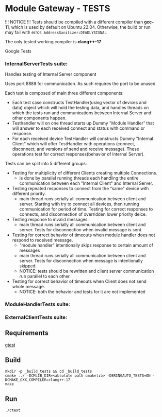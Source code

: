 # Module Gateway - TESTS

!!! NOTICE !!!
Tests should be compiled with a different compiler than **gcc-11**, which is used by default on Ubuntu 22.04.
Otherwise, the build or run may fail with error: `AddressSanitizer:DEADLYSIGNAL`

The only tested working compiler is **clang++-17**

Google Tests

### InternalServerTests suite:

Handles testing of Internal Server component

Uses port 8888 for communication. As such requires the port to be unused.

Each test is composed of main three different components:
* Each test case constructs TestHandler(using vector of devices and data) object which will hold the testing data, and handles threads on which the tests run and communications between Internal Server and  other components happen.
* Testhandler will on one thread starts up Dummy "Module Handler" that will answer to each received connect and status with command or response.
* For each received device TestHandler will constructs Dummy "Internal Client" which will offer TestHandler with operations (connect, disconnect, and versions of send and receive message). These operations test for correct responses(behavior of Internal Server).

Tests can be split into 5 different groups:
* Testing for multiplicity of different Clients creating multiple Connections.
  - Is done by parallel running threads each handling the entire communication between each "Internal Client" and Internal Server.
* Testing repeated responses to connect from the "same" device with different priority.
  - main thread runs serially all communication between client and server. Starting with try to connect all devices, then running communication for period of time. Testing for correct responses to connects, and disconnection of overridden lower priority deice.
* Testing response to invalid messages.
  - main thread runs serially all communication between client and server. Tests for disconnection when invalid message is sent.
* Testing for correct behavior of timeouts when module handler does not respond to received message.
  - "module handler" intentionally skips response to certain amount of messages
  - main thread runs serially all communication between client and server. Tests for disconnection when message is intentionally skipped.
  - NOTICE: tests should be rewritten and client server communication run parallel to each other.
* Testing for correct behavior of timeouts when Client does not send whole message.
  - NOTICE: both the behavior and tests for it are not implemented

### ModuleHandlerTests suite:

### ExternalClientTests suite:

## Requirements

[gtest](https://github.com/google/googletest)

## Build
```
mkdir -p _build_tests && cd _build_tests
cmake ../ -DCMLIB_DIR=<absolute path cmakelib> -DBRINGAUTO_TESTS=ON -DCMAKE_CXX_COMPILER=clang++-17
make
```

## Run
```
./ctest
```

